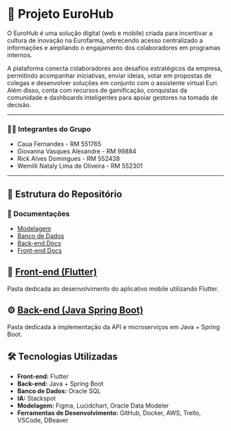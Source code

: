 # 🚀 Projeto EuroHub

O EuroHub é uma solução digital (web e mobile) criada para incentivar a cultura de inovação na Eurofarma, oferecendo acesso centralizado a informações e ampliando o engajamento dos colaboradores em programas internos.

A plataforma conecta colaboradores aos desafios estratégicos da empresa, permitindo acompanhar iniciativas, enviar ideias, votar em propostas de colegas e desenvolver soluções em conjunto com o assistente virtual Euri. Além disso, conta com recursos de gamificação, conquistas da comunidade e dashboards inteligentes para apoiar gestores na tomada de decisão.

---

### 👩‍💻 Integrantes do Grupo
- Caua Fernandes - RM 551765
- Giovanna Vasques Alexandre - RM 99884
- Rick Alves Domingues - RM 552438
- Wemilli Nataly Lima de Oliveira - RM 552301

---

## 📂 Estrutura do Repositório
### 📖 Documentações
- [Modelagem](./documentacoes/modelagem)
- [Banco de Dados](./documentacoes/dados)
- [Back-end Docs](./documentacoes/backend)
- [Front-end Docs](./documentacoes/frontend)

## 🎨 [Front-end (Flutter)](https://github.com/riqinho/eurohub-front)
Pasta dedicada ao desenvolvimento do aplicativo mobile utilizando Flutter.

## ⚙️ [Back-end (Java Spring Boot)](https://github.com/givasques/eurohub)
Pasta dedicada à implementação da API e microserviços em Java + Spring Boot.


## 🛠️ Tecnologias Utilizadas
- **Front-end:** Flutter
- **Back-end:** Java + Spring Boot
- **Banco de Dados:** Oracle SQL
- **IA:** Stackspot
- **Modelagem:** Figma, Lucidchart, Oracle Data Modeler
- **Ferramentas de Desenvolvimento:** GitHub, Docker, AWS, Trello, VSCode, DBeaver